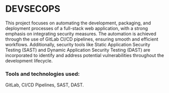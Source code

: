 # DEVSECOPS
This project focuses on automating the development, packaging, and deployment processes of a full-stack web application, with a strong emphasis on integrating security measures. The automation is achieved through the use of GitLab CI/CD pipelines, ensuring smooth and efficient workflows. Additionally, security tools like Static Application Security Testing (SAST) and Dynamic Application Security Testing (DAST) are incorporated to identify and address potential vulnerabilities throughout the development lifecycle.

### Tools and technologies used: 
GitLab, CI/CD Pipelines, SAST, DAST.

